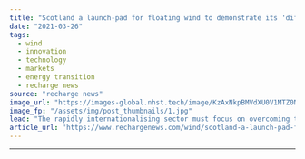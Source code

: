 ```yaml
---
title: "Scotland a launch-pad for floating wind to demonstrate its 'difference' -  BlueFloat CEO"
date: "2021-03-26"
tags: 
  - wind
  - innovation
  - technology
  - markets
  - energy transition
  - recharge news
source: "recharge news"
image_url: "https://images-global.nhst.tech/image/KzAxNkpBMVdXU0V1MTZ0NnR4bk9UZjcvT09tajAzNjU2cWZaREdOanNWZz0=/nhst/binary/e0da0298fd23a9ee33b0de683a6f2ac7"
image_fp: "/assets/img/post_thumbnails/1.jpg"
lead: "The rapidly internationalising sector must focus on overcoming the challenges of industrialisation and local economic development as it heads for the potentially transformative ScotWind auction, says Carlos Martin"
article_url: "https://www.rechargenews.com/wind/scotland-a-launch-pad-for-floating-wind-to-demonstrate-its-difference-bluefloat-ceo/2-1-987842"
---
```


---
